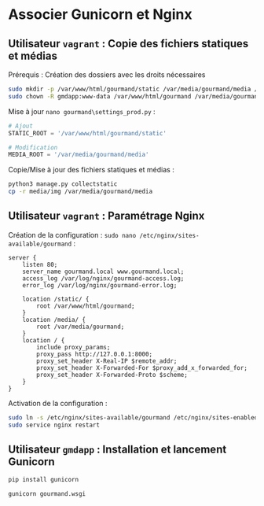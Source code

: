 # Associer Gunicorn et Nginx

## Utilisateur `vagrant` : Copie des fichiers statiques et médias

Prérequis : Création des dossiers avec les droits nécessaires
```bash
sudo mkdir -p /var/www/html/gourmand/static /var/media/gourmand/media /var/log/gourmand
sudo chown -R gmdapp:www-data /var/www/html/gourmand /var/media/gourmand /var/log/gourmand
```

Mise à jour `nano gourmand\settings_prod.py` :
```python
# Ajout
STATIC_ROOT = '/var/www/html/gourmand/static'

# Modification
MEDIA_ROOT = '/var/media/gourmand/media'
```

Copie/Mise à jour des fichiers statiques et médias :
```bash
python3 manage.py collectstatic
cp -r media/img /var/media/gourmand/media
```

## Utilisateur `vagrant` : Paramétrage Nginx

Création de la configuration : `sudo nano /etc/nginx/sites-available/gourmand` :

```nginx
server {
    listen 80;
    server_name gourmand.local www.gourmand.local;
    access_log /var/log/nginx/gourmand-access.log;    
    error_log /var/log/nginx/gourmand-error.log;    

    location /static/ {
        root /var/www/html/gourmand;
    }
    location /media/ {
        root /var/media/gourmand;
    }
    location / {
        include proxy_params;
        proxy_pass http://127.0.0.1:8000;
        proxy_set_header X-Real-IP $remote_addr;
        proxy_set_header X-Forwarded-For $proxy_add_x_forwarded_for;
        proxy_set_header X-Forwarded-Proto $scheme;
    }
}
```

Activation de la configuration :
```bash
sudo ln -s /etc/nginx/sites-available/gourmand /etc/nginx/sites-enabled
sudo service nginx restart
```

## Utilisateur `gmdapp` : Installation et lancement Gunicorn

```bash
pip install gunicorn 

gunicorn gourmand.wsgi 
```
